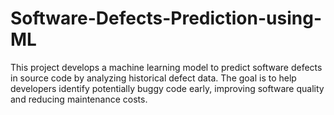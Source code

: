 # Software-Defects-Prediction-using-ML
This project develops a machine learning model to predict software defects in source code by analyzing historical defect data. The goal is to help developers identify potentially buggy code early, improving software quality and reducing maintenance costs.
